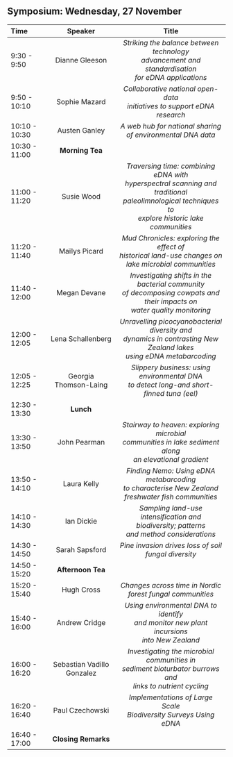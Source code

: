 ## Symposium: Wednesday, 27 November

| Time  | Speaker | Title |
| :---  | :---:   | :---: |
| 9:30 - 9:50 | Dianne Gleeson | *Striking the balance between technology<br> advancement and standardisation<br> for eDNA applications* |
| 9:50 - 10:10 | Sophie Mazard | *Collaborative national open-data<br> initiatives to support eDNA research* |
| 10:10 - 10:30 | Austen Ganley | *A web hub for national sharing<br> of environmental DNA data* |
|  10:30 - 11:00 | **Morning Tea**  |
| 11:00 - 11:20 | Susie Wood | *Traversing time: combining eDNA with<br> hyperspectral scanning and traditional<br> paleolimnological techniques to<br> explore historic lake communities* |
| 11:20 - 11:40 | Maïlys Picard | *Mud Chronicles: exploring the effect of<br> historical land-use changes on<br> lake microbial communities* |
| 11:40 - 12:00 | Megan Devane | *Investigating shifts in the bacterial community<br> of decomposing cowpats and their impacts on<br> water quality monitoring* |
| 12:00 - 12:05 | Lena Schallenberg | *Unravelling picocyanobacterial diversity and<br> dynamics in contrasting New Zealand lakes<br> using eDNA metabarcoding* |
| 12:05 - 12:25 | Georgia Thomson-Laing | *Slippery business: using environmental DNA<br> to detect long-and short-finned tuna (eel)* | 
| 12:30 - 13:30 | **Lunch** |
| 13:30 - 13:50 | John Pearman | *Stairway to heaven: exploring microbial<br> communities in lake sediment along<br> an elevational gradient* |
| 13:50 - 14:10 | Laura Kelly | *Finding Nemo: Using eDNA metabarcoding<br> to characterise New Zealand<br> freshwater fish communities* |
| 14:10 - 14:30 | Ian Dickie | *Sampling land-use intensification and<br> biodiversity; patterns<br> and method considerations* |
| 14:30 - 14:50 | Sarah Sapsford | *Pine invasion drives loss of soil fungal diversity* |
| 14:50 - 15:20 | **Afternoon Tea** |
| 15:20 - 15:40 | Hugh Cross | *Changes across time in Nordic<br> forest fungal communities* |
| 15:40 - 16:00 | Andrew Cridge | *Using environmental DNA to identify<br> and monitor new plant incursions<br> into New Zealand* |
| 16:00 - 16:20 | Sebastian Vadillo Gonzalez | *Investigating the microbial communities in<br> sediment bioturbator burrows and<br> links to nutrient cycling* |
| 16:20 - 16:40 | Paul Czechowski | *Implementations of Large Scale<br> Biodiversity Surveys Using eDNA* |
| 16:40 - 17:00 | **Closing Remarks** |

